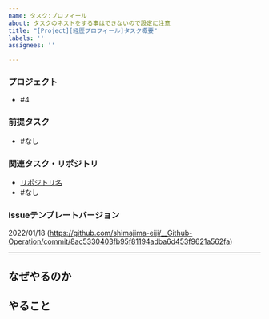 ```yaml
---
name: タスク:プロフィール
about: タスクのネストをする事はできないので設定に注意
title: "[Project][経歴プロフィール]タスク概要"
labels: ''
assignees: ''

---
```


### プロジェクト
- #4

### 前提タスク
- #なし

### 関連タスク・リポジトリ
-  [リポジトリ名](https://github.com/shimajima-eiji/)
- #なし

### Issueテンプレートバージョン
2022/01/18 (https://github.com/shimajima-eiji/__Github-Operation/commit/8ac5330403fb95f81194adba6d453f9621a562fa)

---

## なぜやるのか


## やること
